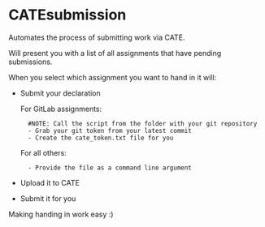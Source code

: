 CATEsubmission
==============

Automates the process of submitting work via CATE. 

Will present you with a list of all assignments that have pending submissions.

When you select which assignment you want to hand in it will: 
  
   - Submit your declaration
   
       For GitLab assignments:

           #NOTE: Call the script from the folder with your git repository 
           - Grab your git token from your latest commit
           - Create the cate_token.txt file for you 
           
       For all others:
       
           - Provide the file as a command line argument
           
   - Upload it to CATE
   - Submit it for you
   
Making handing in work easy :) 
